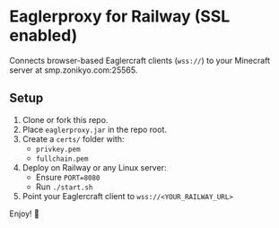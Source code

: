 # Eaglerproxy for Railway (SSL enabled)

Connects browser-based Eaglercraft clients (`wss://`) to your Minecraft server at smp.zonikyo.com:25565.

## Setup

1. Clone or fork this repo.
2. Place `eaglerproxy.jar` in the repo root.
3. Create a `certs/` folder with:
   - `privkey.pem`
   - `fullchain.pem`
4. Deploy on Railway or any Linux server:
   - Ensure `PORT=8080`
   - Run `./start.sh`
5. Point your Eaglercraft client to `wss://<YOUR_RAILWAY_URL>`

Enjoy! 🚀
